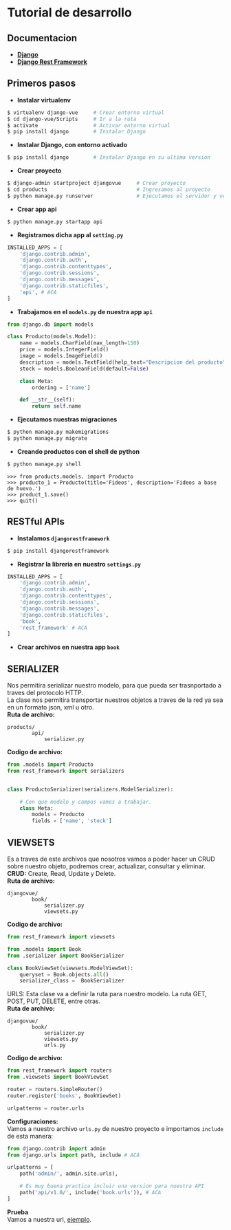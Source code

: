 # Tutorial de desarrollo

## Documentacion
- **[Django](https://docs.djangoproject.com/en/3.0/)**
- **[Django Rest Framework](https://www.django-rest-framework.org/)**

## Primeros pasos
-   **Instalar virtualenv**
```bash
$ virtualenv django-vue     # Crear entorno virtual
$ cd django-vue/Scripts     # Ir a la ruta
$ activate                  # Activar entorno virtual
$ pip install django        # Instalar Django
```

-   **Instalar Django, con entorno activado**
```bash
$ pip install django        # Instalar Django en su ultima version
```

-   **Crear proyecto**
```bash
$ django-admin startproject djangovue     # Crear proyecto
$ cd products                             # Ingresamos al proyecto
$ python manage.py runserver              # Ejecutamos el servidor y vemos nuestra pagina de bienvenida
```

- **Crear app api**
```bash
$ python manage.py startapp api
```

- **Registramos dicha app al ```setting.py```**
```python
INSTALLED_APPS = [
    'django.contrib.admin',
    'django.contrib.auth',
    'django.contrib.contenttypes',
    'django.contrib.sessions',
    'django.contrib.messages',
    'django.contrib.staticfiles',
    'api', # ACA
]
```

- **Trabajamos en el ```models.py``` de nuestra app ```api```**
```python
from django.db import models

class Producto(models.Model):
    name = models.CharField(max_length=150)
    price = models.IntegerField()
    image = models.ImageField()
    description = models.TextField(help_text="Descripcion del producto")
    stock = models.BooleanField(default=False)

    class Meta:
        ordering = ['name']

    def __str__(self):
        return self.name
```

- **Ejecutamos nuestras migraciones**
```bash
$ python manage.py makemigrations
$ python manage.py migrate
```

- **Creando productos con el shell de python**
```bash
$ python manage.py shell
```
```shell
>>> from products.models. import Producto
>>> producto_1 = Producto(title='Fideos', description='Fideos a base de huevo.')
>>> product_1.save()
>>> quit()
```

## RESTful APIs
- **Instalamos ```djangorestframework```**
```bash
$ pip install djangorestframework
```

- **Registrar la libreria en nuestro ```settings.py```**
```python
INSTALLED_APPS = [
    'django.contrib.admin',
    'django.contrib.auth',
    'django.contrib.contenttypes',
    'django.contrib.sessions',
    'django.contrib.messages',
    'django.contrib.staticfiles',
    'book',
    'rest_framework' # ACA
]
```

- **Crear archivos en nuestra app ```book```**
## SERIALIZER
Nos permitira serializar nuestro modelo, para que pueda ser trasnportado a traves del protocolo HTTP.  
La clase nos permitira transportar nuestros objetos a traves de la red ya sea en un formato json, xml u otro.  
**Ruta de archivo:**

```
products/
        api/  
            serializer.py
```

**Codigo de archivo:**
```python
from .models import Producto
from rest_framework import serializers


class ProductoSerializer(serializers.ModelSerializer):

    # Con que modelo y campos vamos a trabajar.
    class Meta:
        models = Producto
        fields = ['name', 'stock']
```

## VIEWSETS
Es a traves de este archivos que nosotros vamos a poder hacer un CRUD sobre nuestro objeto, podremos crear, actualizar, consultar y eliminar.  
**CRUD:** Create, Read, Update y Delete.  
**Ruta de archivo:**
```
djangovue/
        book/  
            serializer.py
            viewsets.py
```

**Codigo de archivo:**
```python
from rest_framework import viewsets

from .models import Book
from .serializer import BookSerializer

class BookViewSet(viewsets.ModelViewSet):
    queryset = Book.objects.all()
    serializer_class =  BookSerializer
```


URLS:
Esta clase va a definir la ruta para nuestro modelo. La ruta GET, POST, PUT, DELETE, entre otras.  
**Ruta de archivo:**
```
djangovue/
        book/  
            serializer.py
            viewsets.py
            urls.py
```

**Codigo de archivo:**
```python
from rest_framework import routers
from .viewsets import BookViewSet

router = routers.SimpleRouter()
router.register('books', BookViewSet)

urlpatterns = router.urls
```

**Configuraciones:**  
Vamos a nuestro archivo ```urls.py``` de nuestro proyecto e importamos ```include``` de esta manera:
```python
from django.contrib import admin
from django.urls import path, include # ACA

urlpatterns = [
    path('admin/', admin.site.urls),

    # Es muy buena practica incluir una version para nuestra API
    path('api/v1.0/', include('book.urls')), # ACA
]

```  

**Prueba**  
Vamos a nuestra url, [ejemplo](http://127.0.0.1:8000/api/v1.0/books/).
